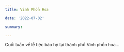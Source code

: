 ```yaml
---
title: Vinh Phồn Hoa

date: '2022-07-02'

summary:

---
```

Cuối tuần về lễ tiệc báo hỷ tại thành phố Vinh phồn hoa...